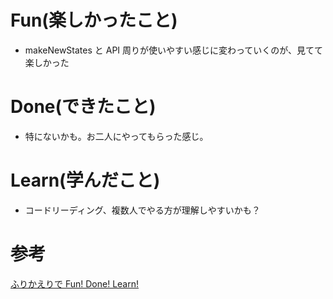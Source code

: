 # Fun(楽しかったこと)

- makeNewStates と API 周りが使いやすい感じに変わっていくのが、見てて楽しかった

# Done(できたこと)

- 特にないかも。お二人にやってもらった感じ。

# Learn(学んだこと)

- コードリーディング、複数人でやる方が理解しやすいかも？

# 参考

[ふりかえりで Fun! Done! Learn!](https://www.ogis-ri.co.jp/otc/hiroba/others/ActivityPocket/FunDoneLearn.html)
